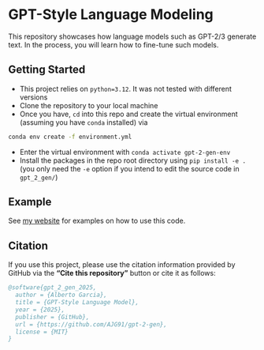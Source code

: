 # GPT-Style Language Modeling

[my-website]: https://AJG91.github.io "my-website"

This repository showcases how language models such as GPT-2/3 generate text. In the process, you will learn how to fine-tune such models.

## Getting Started

* This project relies on `python=3.12`. It was not tested with different versions
* Clone the repository to your local machine
* Once you have, `cd` into this repo and create the virtual environment (assuming you have `conda` installed) via
```bash
conda env create -f environment.yml
```
* Enter the virtual environment with `conda activate gpt-2-gen-env`
* Install the packages in the repo root directory using `pip install -e .` (you only need the `-e` option if you intend to edit the source code in `gpt_2_gen/`)

## Example

See [my website][my-website] for examples on how to use this code.

## Citation

If you use this project, please use the citation information provided by GitHub via the **“Cite this repository”** button or cite it as follows:

```bibtex
@software{gpt_2_gen_2025,
  author = {Alberto Garcia},
  title = {GPT-Style Language Model},
  year = {2025},
  publisher = {GitHub},
  url = {https://github.com/AJG91/gpt-2-gen},
  license = {MIT}
}
```